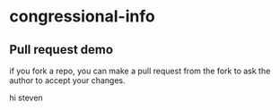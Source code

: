 # congressional-info


## Pull request demo

if you fork a repo, you can make a pull request from the fork to ask the author to accept your changes.


hi steven
